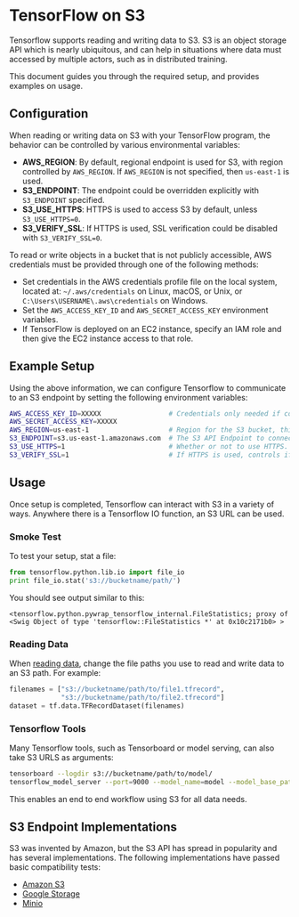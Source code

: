# TensorFlow on S3

Tensorflow supports reading and writing data to S3. S3 is an object storage API which is nearly ubiquitous, and can help in situations where data must accessed by multiple actors, such as in distributed training.

This document guides you through the required setup, and provides examples on usage.

## Configuration

When reading or writing data on S3 with your TensorFlow program, the behavior
can be controlled by various environmental variables:

- **AWS_REGION**: By default, regional endpoint is used for S3, with region
  controlled by `AWS_REGION`. If `AWS_REGION` is not specified, then
  `us-east-1` is used.
- **S3_ENDPOINT**: The endpoint could be overridden explicitly with
  `S3_ENDPOINT` specified.
- **S3_USE_HTTPS**: HTTPS is used to access S3 by default, unless
  `S3_USE_HTTPS=0`.
- **S3_VERIFY_SSL**: If HTTPS is used, SSL verification could be disabled
  with `S3_VERIFY_SSL=0`.

To read or write objects in a bucket that is not publicly accessible,
AWS credentials must be provided through one of the following methods:

- Set credentials in the AWS credentials profile file on the local system,
  located at: `~/.aws/credentials` on Linux, macOS, or Unix, or
  `C:\Users\USERNAME\.aws\credentials` on Windows.
- Set the `AWS_ACCESS_KEY_ID` and `AWS_SECRET_ACCESS_KEY` environment
  variables.
- If TensorFlow is deployed on an EC2 instance, specify an IAM role and then
  give the EC2 instance access to that role.

## Example Setup

Using the above information, we can configure Tensorflow to communicate to an S3 endpoint by setting the following environment variables:

```bash
AWS_ACCESS_KEY_ID=XXXXX                 # Credentials only needed if connecting to a private endpoint
AWS_SECRET_ACCESS_KEY=XXXXX
AWS_REGION=us-east-1                    # Region for the S3 bucket, this is not always needed. Default is us-east-1.
S3_ENDPOINT=s3.us-east-1.amazonaws.com  # The S3 API Endpoint to connect to. This is specified in a HOST:PORT format.
S3_USE_HTTPS=1                          # Whether or not to use HTTPS. Disable with 0.
S3_VERIFY_SSL=1                         # If HTTPS is used, controls if SSL should be enabled. Disable with 0.
```

## Usage

Once setup is completed, Tensorflow can interact with S3 in a variety of ways. Anywhere there is a Tensorflow IO function, an S3 URL can be used.

### Smoke Test

To test your setup, stat a file:

```python
from tensorflow.python.lib.io import file_io
print file_io.stat('s3://bucketname/path/')
```

You should see output similar to this:

```console
<tensorflow.python.pywrap_tensorflow_internal.FileStatistics; proxy of <Swig Object of type 'tensorflow::FileStatistics *' at 0x10c2171b0> >
```

### Reading Data

When [reading data](../api_guides/python/reading_data.md), change the file paths you use to read and write
data to an S3 path. For example:

```python
filenames = ["s3://bucketname/path/to/file1.tfrecord",
             "s3://bucketname/path/to/file2.tfrecord"]
dataset = tf.data.TFRecordDataset(filenames)
```

### Tensorflow Tools

Many Tensorflow tools, such as Tensorboard or model serving, can also take S3 URLS as arguments:

```bash
tensorboard --logdir s3://bucketname/path/to/model/
tensorflow_model_server --port=9000 --model_name=model --model_base_path=s3://bucketname/path/to/model/export/
```

This enables an end to end workflow using S3 for all data needs.

## S3 Endpoint Implementations

S3 was invented by Amazon, but the S3 API has spread in popularity and has several implementations. The following implementations have passed basic compatibility tests:

- [Amazon S3](https://aws.amazon.com/s3/)
- [Google Storage](https://cloud.google.com/storage/docs/interoperability)
- [Minio](https://www.minio.io/kubernetes.html)
